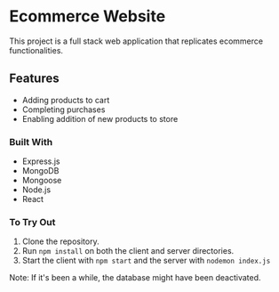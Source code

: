 # Ecommerce Website

This project is a full stack web application that replicates ecommerce functionalities.

## Features

- Adding products to cart
- Completing purchases
- Enabling addition of new products to store

### Built With

- Express.js
- MongoDB
- Mongoose
- Node.js
- React

### To Try Out

1. Clone the repository.
2. Run `npm install` on both the client and server directories.
3. Start the client with `npm start` and the server with `nodemon index.js`

Note: If it's been a while, the database might have been deactivated.

